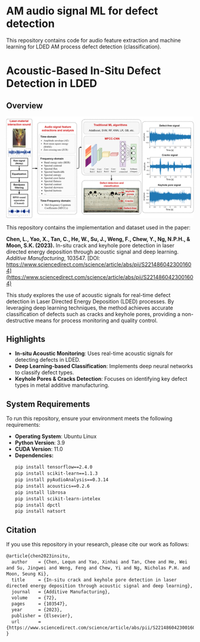 # AM audio signal ML for defect detection
 This repository contains code for audio feature extraction and machine learning for LDED AM process defect detection (classification).

# Acoustic-Based In-Situ Defect Detection in LDED

## Overview

![In-situ defect detection in LDED through acoustic signal and deep learning](doc/acoustic_defect_id.png)

This repository contains the implementation and dataset used in the paper:

**Chen, L., Yao, X., Tan, C., He, W., Su, J., Weng, F., Chew, Y., Ng, N.P.H., & Moon, S.K. (2023).** In-situ crack and keyhole pore detection in laser directed energy deposition through acoustic signal and deep learning. *Additive Manufacturing*, 103547. [DOI: https://www.sciencedirect.com/science/article/abs/pii/S2214860423001604](https://www.sciencedirect.com/science/article/abs/pii/S2214860423001604)

This study explores the use of acoustic signals for real-time defect detection in Laser Directed Energy Deposition (LDED) processes. By leveraging deep learning techniques, the method achieves accurate classification of defects such as cracks and keyhole pores, providing a non-destructive means for process monitoring and quality control.

## Highlights
- **In-situ Acoustic Monitoring**: Uses real-time acoustic signals for detecting defects in LDED.
- **Deep Learning-based Classification**: Implements deep neural networks to classify defect types.
- **Keyhole Pores & Cracks Detection**: Focuses on identifying key defect types in metal additive manufacturing.

## System Requirements
To run this repository, ensure your environment meets the following requirements:

- **Operating System**: Ubuntu Linux
- **Python Version**: 3.9
- **CUDA Version**: 11.0
- **Dependencies:**
  ```bash
  pip install tensorflow==2.4.0
  pip install scikit-learn==1.1.3
  pip install pyAudioAnalysis==0.3.14
  pip install acoustics==0.2.6
  pip install librosa
  pip install scikit-learn-intelex
  pip install dpctl
  pip install natsort
  ```

## Citation
If you use this repository in your research, please cite our work as follows:

```
@article{chen2023insitu,
  author    = {Chen, Lequn and Yao, Xinhai and Tan, Chee and He, Wei and Su, Jingwei and Weng, Feng and Chew, Yi and Ng, Nicholas P.H. and Moon, Seung Ki},
  title     = {In-situ crack and keyhole pore detection in laser directed energy deposition through acoustic signal and deep learning},
  journal   = {Additive Manufacturing},
  volume    = {72},
  pages     = {103547},
  year      = {2023},
  publisher = {Elsevier},
  url       = {https://www.sciencedirect.com/science/article/abs/pii/S2214860423001604}
}
```

